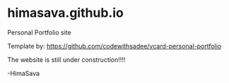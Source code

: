 # himasava.github.io

Personal Portfolio site

Template by: https://github.com/codewithsadee/vcard-personal-portfolio

The website is still under construction!!!!

-HimaSava
